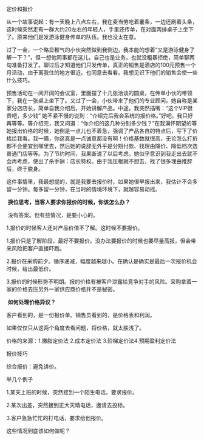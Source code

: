 定价和报价      

​	从一个故事说起：有一天晚上八点左右，我在麦当劳吃着薯条，一边还刷着头条，这时候突然走有一群大约20左右的年轻人，手里还传单，在对面两排桌子上坐下了。原来他们是发游泳健身传单的队伍。我也没太在意。

​	过了一会，一个略显稚气的小伙突然做到我侧边，我本能的想着“又是游泳健身了解一下？”，但一想他同事都在这儿，自己也是业务，也就没粗暴拒绝，简单聊两句准备打发了。聊过后才知道他们只发传单，真正的销售是酒店的100元预售一个月活动，由于离我住的地方很近。也同意去看看。我想见识下他们的销售会使一些什么技巧。

​	预售活动在一间开阔的会议室，里面摆了十几张洽谈的圆桌，在传单小伙的带领下，我在一张桌上坐下了。又过了一会，小伙带来了他们的专业顾问。她自称是某家分店店长，简单自我介绍后，开始讲解产品。中途，我突然插嘴：“这个VIP很贵吧，多少钱” 她不紧不慢的说到：“介绍完后我会系统的报价格。”好吧，我只好再等等。等介绍完，我又问道：“你介绍的这几种分别多少钱？”在我满怀期望的等她报出价格的时候，她倒是一点儿也不着急，强调了产品各自的特点后，写下了价格给我看。我一瞄，你这真是一点诚意都没有啊！价格基数就很高，无论怎么打折都不会便宜到哪里去，然后她的说辞无外乎是分期付款、找理由降价、降低档次选普通门店等等。为了节约时间，我果断说了以后考虑。她似乎意识到我走出去就不会再考虑，使出了杀手锏：店长特权。由于我压根就不想去，找了很多理由推辞后，终于脱身。

​	这件事情里，我最想提的，就是我要去报价时，如果她很早报出来，我估计不会多留一分钟。每多留一分钟，在当时的情境环境下，就越容易动摇。

​	**换位思考，当客人要求你报价的时候，你该怎么办？**

​	没有答案。但有些情况，是要小心的。

1.报价的时候客人还对产品价值不了解。这时候不要报价。

1.报价只是了解阶段，最好不要报价。没办法要报价的时候也要尽量高报，但会带来风险把客户直接吓跑。

2.报价在采购前夕。循序递减，幅度越来越小。在确认是确实是最后一次报价机会时候，给出最低价。

3.报价的时候形势不明朗。报的价格有被客户泄露给竞争对手的风险。采购拿着一家的价格去压另外一家供应商价格并不是秘密。

​	**如何处理价格异议？**

客户看到的，是一份报价单。销售员看到的，是价格表和利润。

如果仅仅只从这两个角度去看问题，将价格，就太肤浅了。

价格的来源：1.撇脂定价法 2.成本定价法 3.阶梯定价法4.预期盈利定价法

报价技巧

综合报价：避免讲价。

举几个例子

1.某天上班的时候，突然接到一个陌生电话。要求报价。

2.某次出差，突然接到正大天晴电话，邀请去投标。

3.客户急急忙忙的打电话，要求给他报价。

这些情况到底该如何做呢？

